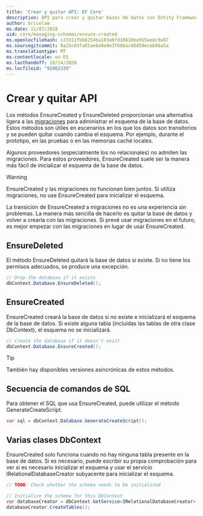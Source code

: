 ```yaml
---
title: 'Crear y quitar API: EF Core'
description: API para crear y quitar bases de datos con Entity Framework Core
author: bricelam
ms.date: 11/07/2018
uid: core/managing-schemas/ensure-created
ms.openlocfilehash: c23311fbb8254ba183a6fd1661bba915aedc9a97
ms.sourcegitcommit: 0a25c03fa65ae6e0e0e3f66bac48d59eceb96a5a
ms.translationtype: MT
ms.contentlocale: es-ES
ms.lasthandoff: 10/14/2020
ms.locfileid: "92062339"
---
```

# <a name="create-and-drop-apis"></a>Crear y quitar API

Los métodos EnsureCreated y EnsureDeleted proporcionan una alternativa ligera a las [migraciones](xref:core/managing-schemas/migrations/index) para administrar el esquema de la base de datos. Estos métodos son útiles en escenarios en los que los datos son transitorios y se pueden quitar cuando cambia el esquema. Por ejemplo, durante el prototipo, en las pruebas o en las memorias caché locales.

Algunos proveedores (especialmente los no relacionales) no admiten las migraciones. Para estos proveedores, EnsureCreated suele ser la manera más fácil de inicializar el esquema de la base de datos.

> [!WARNING]
> EnsureCreated y las migraciones no funcionan bien juntos. Si utiliza migraciones, no use EnsureCreated para inicializar el esquema.

La transición de EnsureCreated a migraciones no es una experiencia sin problemas. La manera más sencilla de hacerlo es quitar la base de datos y volver a crearla con las migraciones. Si prevé usar migraciones en el futuro, es mejor empezar con las migraciones en lugar de usar EnsureCreated.

## <a name="ensuredeleted"></a>EnsureDeleted

El método EnsureDeleted quitará la base de datos si existe. Si no tiene los permisos adecuados, se produce una excepción.

```csharp
// Drop the database if it exists
dbContext.Database.EnsureDeleted();
```

## <a name="ensurecreated"></a>EnsureCreated

EnsureCreated creará la base de datos si no existe e inicializará el esquema de la base de datos. Si existe alguna tabla (incluidas las tablas de otra clase DbContext), el esquema no se inicializará.

```csharp
// Create the database if it doesn't exist
dbContext.Database.EnsureCreated();
```

> [!TIP]
> También hay disponibles versiones asincrónicas de estos métodos.

## <a name="sql-script"></a>Secuencia de comandos de SQL

Para obtener el SQL que usa EnsureCreated, puede utilizar el método GenerateCreateScript.

```csharp
var sql = dbContext.Database.GenerateCreateScript();
```

## <a name="multiple-dbcontext-classes"></a>Varias clases DbContext

EnsureCreated solo funciona cuando no hay ninguna tabla presente en la base de datos. Si es necesario, puede escribir su propia comprobación para ver si es necesario inicializar el esquema y usar el servicio IRelationalDatabaseCreator subyacente para inicializar el esquema.

```csharp
// TODO: Check whether the schema needs to be initialized

// Initialize the schema for this DbContext
var databaseCreator = dbContext.GetService<IRelationalDatabaseCreator>();
databaseCreator.CreateTables();
```
